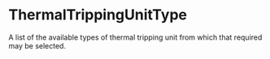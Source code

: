 ThermalTrippingUnitType
=======================

A list of the available types of thermal tripping unit from which that required may be selected.
